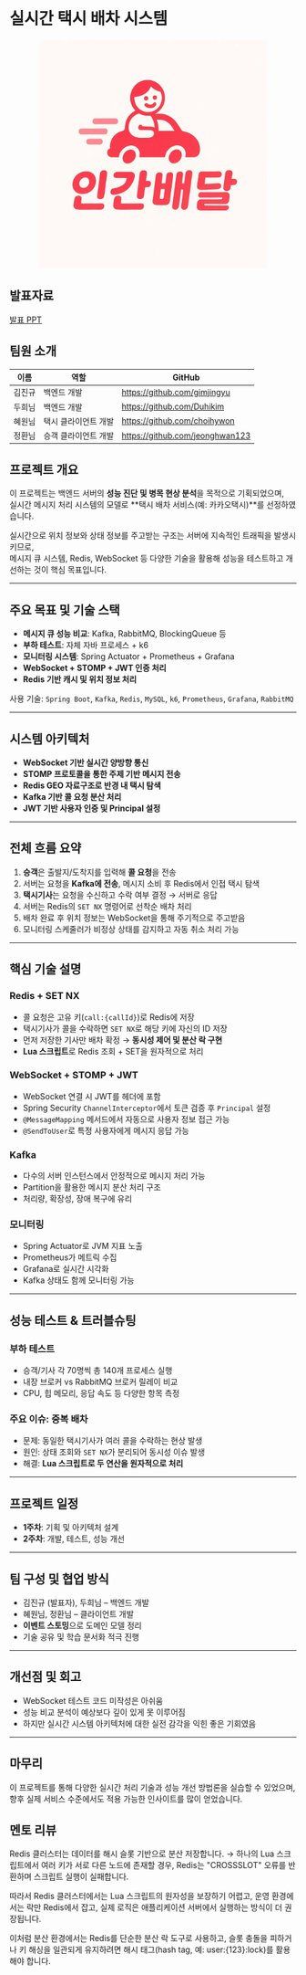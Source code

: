 # 실시간 택시 배차 시스템 
<p align="center">
  <img src="image.png" alt="인간배달 로고" width="400"/>
</p>

## 발표자료
[발표 PPT](https://www.miricanvas.com/v/14ksxoz)
## 팀원 소개

| 이름 | 역할          | GitHub |
|------|-------------|--------|
| 김진규 | 백엔드 개발      | https://github.com/gimjingyu |
| 두희님 | 백엔드 개발      | https://github.com/Duhikim |
| 혜원님 | 택시 클라이언트 개발 | https://github.com/choihywon |
| 정환님 | 승객 클라이언트 개발 | https://github.com/jeonghwan123 |


##  프로젝트 개요
이 프로젝트는 백엔드 서버의 **성능 진단 및 병목 현상 분석**을 목적으로 기획되었으며,  
실시간 메시지 처리 시스템의 모델로 **택시 배차 서비스(예: 카카오택시)**를 선정하였습니다.

실시간으로 위치 정보와 상태 정보를 주고받는 구조는 서버에 지속적인 트래픽을 발생시키므로,  
메시지 큐 시스템, Redis, WebSocket 등 다양한 기술을 활용해 성능을 테스트하고 개선하는 것이 핵심 목표입니다.

---

##  주요 목표 및 기술 스택
- **메시지 큐 성능 비교**: Kafka, RabbitMQ, BlockingQueue 등
- **부하 테스트**: 자체 자바 프로세스 + k6
- **모니터링 시스템**: Spring Actuator + Prometheus + Grafana
- **WebSocket + STOMP + JWT 인증 처리**
- **Redis 기반 캐시 및 위치 정보 처리**

사용 기술: `Spring Boot`, `Kafka`, `Redis`, `MySQL`, `k6`, `Prometheus`, `Grafana`, `RabbitMQ`

---

##  시스템 아키텍처
- **WebSocket 기반 실시간 양방향 통신**
- **STOMP 프로토콜을 통한 주제 기반 메시지 전송**
- **Redis GEO 자료구조로 반경 내 택시 탐색**
- **Kafka 기반 콜 요청 분산 처리**
- **JWT 기반 사용자 인증 및 Principal 설정**

---

##  전체 흐름 요약
1. **승객**은 출발지/도착지를 입력해 **콜 요청**을 전송
2. 서버는 요청을 **Kafka에 전송**, 메시지 소비 후 Redis에서 인접 택시 탐색
3. **택시기사**는 요청을 수신하고 수락 여부 결정 → 서버로 응답
4. 서버는 Redis의 `SET NX` 명령어로 선착순 배차 처리
5. 배차 완료 후 위치 정보는 WebSocket을 통해 주기적으로 주고받음
6. 모니터링 스케줄러가 비정상 상태를 감지하고 자동 취소 처리 가능

---

##  핵심 기술 설명

###  Redis + SET NX
- 콜 요청은 고유 키(`call:{callId}`)로 Redis에 저장
- 택시기사가 콜을 수락하면 `SET NX`로 해당 키에 자신의 ID 저장
- 먼저 저장한 기사만 배차 확정 → **동시성 제어 및 분산 락 구현**
- **Lua 스크립트**로 Redis 조회 + SET을 원자적으로 처리

###  WebSocket + STOMP + JWT
- WebSocket 연결 시 JWT를 헤더에 포함
- Spring Security `ChannelInterceptor`에서 토큰 검증 후 `Principal` 설정
- `@MessageMapping` 메서드에서 자동으로 사용자 정보 접근 가능
- `@SendToUser`로 특정 사용자에게 메시지 응답 가능

###  Kafka
- 다수의 서버 인스턴스에서 안정적으로 메시지 처리 가능
- Partition을 활용한 메시지 분산 처리 구조
- 처리량, 확장성, 장애 복구에 유리

###  모니터링
- Spring Actuator로 JVM 지표 노출
- Prometheus가 메트릭 수집
- Grafana로 실시간 시각화
- Kafka 상태도 함께 모니터링 가능

---

##  성능 테스트 & 트러블슈팅

###  부하 테스트
- 승객/기사 각 70명씩 총 140개 프로세스 실행
- 내장 브로커 vs RabbitMQ 브로커 릴레이 비교
- CPU, 힙 메모리, 응답 속도 등 다양한 항목 측정

### 주요 이슈: 중복 배차
- 문제: 동일한 택시기사가 여러 콜을 수락하는 현상 발생
- 원인: 상태 조회와 `SET NX`가 분리되어 동시성 이슈 발생
- 해결: **Lua 스크립트로 두 연산을 원자적으로 처리**

---

##  프로젝트 일정
- **1주차**: 기획 및 아키텍처 설계
- **2주차**: 개발, 테스트, 성능 개선

---

##  팀 구성 및 협업 방식
- 김진규 (발표자), 두희님 – 백엔드 개발
- 혜원님, 정환님 – 클라이언트 개발
- **이벤트 스토밍**으로 도메인 모델 정리
- 기술 공유 및 학습 문서화 적극 진행

---

##  개선점 및 회고
- WebSocket 테스트 코드 미작성은 아쉬움
- 성능 비교 분석이 예상보다 깊이 있게 못 이루어짐
- 하지만 실시간 시스템 아키텍처에 대한 실전 감각을 익힌 좋은 기회였음

---

## 마무리
이 프로젝트를 통해 다양한 실시간 처리 기술과 성능 개선 방법론을 실습할 수 있었으며,  
향후 실제 서비스 수준에서도 적용 가능한 인사이트를 많이 얻었습니다.

## 멘토 리뷰
Redis 클러스터는 데이터를 해시 슬롯 기반으로 분산 저장합니다.
→ 하나의 Lua 스크립트에서 여러 키가 서로 다른 노드에 존재할 경우,
Redis는 "CROSSSLOT" 오류를 반환하며 스크립트 실행이 실패합니다.

따라서 Redis 클러스터에서는 Lua 스크립트의 원자성을 보장하기 어렵고,
운영 환경에서는 락만 Redis에서 잡고, 실제 로직은 애플리케이션 서버에서 실행하는 방식이 더 권장됩니다.

이처럼 분산 환경에서는 Redis를 단순한 분산 락 도구로 사용하고,
슬롯 충돌을 피하거나 키 해싱을 일관되게 유지하려면 해시 태그(hash tag, 예: user:{123}:lock)를 활용해야 합니다.
